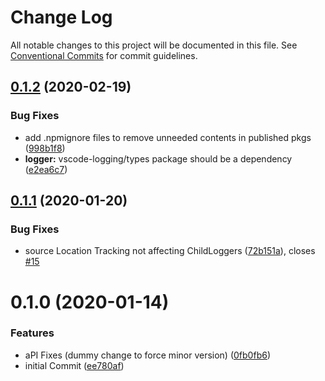 # Change Log

All notable changes to this project will be documented in this file.
See [Conventional Commits](https://conventionalcommits.org) for commit guidelines.

## [0.1.2](https://github.com/sap/vscode-logging/compare/@vscode-logging/logger@0.1.1...@vscode-logging/logger@0.1.2) (2020-02-19)

### Bug Fixes

- add .npmignore files to remove unneeded contents in published pkgs ([998b1f8](https://github.com/sap/vscode-logging/commit/998b1f8341352af2bba9a640f425c66c2d3a8a74))
- **logger:** vscode-logging/types package should be a dependency ([e2ea6c7](https://github.com/sap/vscode-logging/commit/e2ea6c7d26efed219f2b983ad7e601eeb9f4704f))

## [0.1.1](https://github.com/sap/vscode-logging/compare/@vscode-logging/logger@0.1.0...@vscode-logging/logger@0.1.1) (2020-01-20)

### Bug Fixes

- source Location Tracking not affecting ChildLoggers ([72b151a](https://github.com/sap/vscode-logging/commit/72b151a773ba2707cb131d59799389a7cfe93c85)), closes [#15](https://github.com/sap/vscode-logging/issues/15)

# 0.1.0 (2020-01-14)

### Features

- aPI Fixes (dummy change to force minor version) ([0fb0fb6](https://github.com/sap/vscode-logging/commit/0fb0fb624def760bb1a1cf4a7b46b18133d85cf0))
- initial Commit ([ee780af](https://github.com/sap/vscode-logging/commit/ee780afa90dc17cfac91a28cb2921728c1cc4489))
